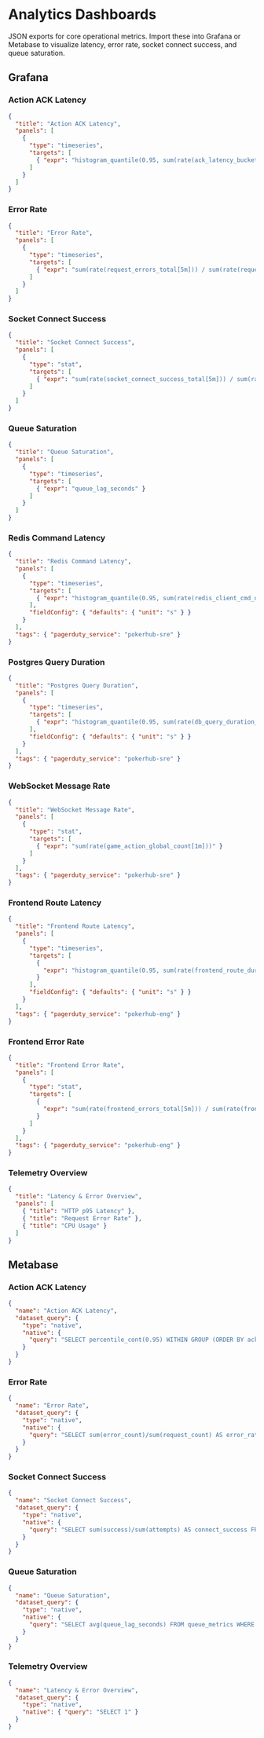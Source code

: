 # Analytics Dashboards

JSON exports for core operational metrics. Import these into Grafana or Metabase to visualize latency, error rate, socket connect success, and queue saturation.

## Grafana

### Action ACK Latency
```json
{
  "title": "Action ACK Latency",
  "panels": [
    {
      "type": "timeseries",
      "targets": [
        { "expr": "histogram_quantile(0.95, sum(rate(ack_latency_bucket[5m])) by (le))" }
      ]
    }
  ]
}
```

### Error Rate
```json
{
  "title": "Error Rate",
  "panels": [
    {
      "type": "timeseries",
      "targets": [
        { "expr": "sum(rate(request_errors_total[5m])) / sum(rate(requests_total[5m]))" }
      ]
    }
  ]
}
```

### Socket Connect Success
```json
{
  "title": "Socket Connect Success",
  "panels": [
    {
      "type": "stat",
      "targets": [
        { "expr": "sum(rate(socket_connect_success_total[5m])) / sum(rate(socket_connect_attempts_total[5m]))" }
      ]
    }
  ]
}
```

### Queue Saturation
```json
{
  "title": "Queue Saturation",
  "panels": [
    {
      "type": "timeseries",
      "targets": [
        { "expr": "queue_lag_seconds" }
      ]
    }
  ]
}
```

### Redis Command Latency
```json
{
  "title": "Redis Command Latency",
  "panels": [
    {
      "type": "timeseries",
      "targets": [
        { "expr": "histogram_quantile(0.95, sum(rate(redis_client_cmd_duration_seconds_bucket[5m])) by (le))" }
      ],
      "fieldConfig": { "defaults": { "unit": "s" } }
    }
  ],
  "tags": { "pagerduty_service": "pokerhub-sre" }
}
```

### Postgres Query Duration
```json
{
  "title": "Postgres Query Duration",
  "panels": [
    {
      "type": "timeseries",
      "targets": [
        { "expr": "histogram_quantile(0.95, sum(rate(db_query_duration_seconds_bucket[5m])) by (le))" }
      ],
      "fieldConfig": { "defaults": { "unit": "s" } }
    }
  ],
  "tags": { "pagerduty_service": "pokerhub-sre" }
}
```

### WebSocket Message Rate
```json
{
  "title": "WebSocket Message Rate",
  "panels": [
    {
      "type": "stat",
      "targets": [
        { "expr": "sum(rate(game_action_global_count[1m]))" }
      ]
    }
  ],
  "tags": { "pagerduty_service": "pokerhub-sre" }
}
```

### Frontend Route Latency
```json
{
  "title": "Frontend Route Latency",
  "panels": [
    {
      "type": "timeseries",
      "targets": [
        {
          "expr": "histogram_quantile(0.95, sum(rate(frontend_route_duration_seconds_bucket[5m])) by (le,route))"
        }
      ],
      "fieldConfig": { "defaults": { "unit": "s" } }
    }
  ],
  "tags": { "pagerduty_service": "pokerhub-eng" }
}
```

### Frontend Error Rate
```json
{
  "title": "Frontend Error Rate",
  "panels": [
    {
      "type": "stat",
      "targets": [
        {
          "expr": "sum(rate(frontend_errors_total[5m])) / sum(rate(frontend_requests_total[5m]))"
        }
      ]
    }
  ],
  "tags": { "pagerduty_service": "pokerhub-eng" }
}
```

### Telemetry Overview
```json
{
  "title": "Latency & Error Overview",
  "panels": [
    { "title": "HTTP p95 Latency" },
    { "title": "Request Error Rate" },
    { "title": "CPU Usage" }
  ]
}
```

## Metabase

### Action ACK Latency
```json
{
  "name": "Action ACK Latency",
  "dataset_query": {
    "type": "native",
    "native": {
      "query": "SELECT percentile_cont(0.95) WITHIN GROUP (ORDER BY ack_latency_ms) AS p95 FROM action_metrics WHERE created_at > now() - interval '1 hour'"
    }
  }
}
```

### Error Rate
```json
{
  "name": "Error Rate",
  "dataset_query": {
    "type": "native",
    "native": {
      "query": "SELECT sum(error_count)/sum(request_count) AS error_rate FROM request_metrics WHERE created_at > now() - interval '1 hour'"
    }
  }
}
```

### Socket Connect Success
```json
{
  "name": "Socket Connect Success",
  "dataset_query": {
    "type": "native",
    "native": {
      "query": "SELECT sum(success)/sum(attempts) AS connect_success FROM socket_connect_metrics WHERE created_at > now() - interval '1 hour'"
    }
  }
}
```

### Queue Saturation
```json
{
  "name": "Queue Saturation",
  "dataset_query": {
    "type": "native",
    "native": {
      "query": "SELECT avg(queue_lag_seconds) FROM queue_metrics WHERE created_at > now() - interval '1 hour'"
    }
  }
}
```

### Telemetry Overview
```json
{
  "name": "Latency & Error Overview",
  "dataset_query": {
    "type": "native",
    "native": { "query": "SELECT 1" }
  }
}
```

